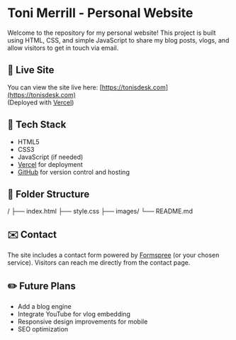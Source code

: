 # Toni Merrill - Personal Website

Welcome to the repository for my personal website! This project is built using HTML, CSS, and simple JavaScript to share my blog posts, vlogs, and allow visitors to get in touch via email.

## 🚀 Live Site
You can view the site live here: [https://tonisdesk.com](https://tonisdesk.com)  
(Deployed with [Vercel](https://vercel.com))

## 🧰 Tech Stack
- HTML5
- CSS3
- JavaScript (if needed)
- [Vercel](https://vercel.com) for deployment
- [GitHub](https://github.com) for version control and hosting

## 📂 Folder Structure

/
├── index.html
├── style.css
├── images/
└── README.md

## ✉️ Contact
The site includes a contact form powered by [Formspree](https://formspree.io) (or your chosen service). Visitors can reach me directly from the contact page.

## ✏️ Future Plans
- Add a blog engine 
- Integrate YouTube for vlog embedding
- Responsive design improvements for mobile
- SEO optimization
